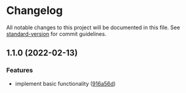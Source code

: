# Changelog

All notable changes to this project will be documented in this file. See [standard-version](https://github.com/conventional-changelog/standard-version) for commit guidelines.

## 1.1.0 (2022-02-13)


### Features

* implement basic functionality ([916a56d](https://github.com/brzezinskimarcin/vite-plugin-vue-pug-lint/commit/916a56d7458a6ca58acfe0eec6f0a42605694eb5))

